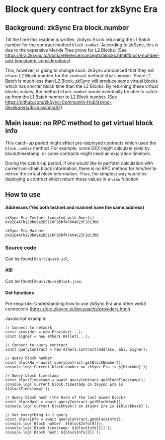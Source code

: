 # Block query contract for zkSync Era

## Background: zkSync Era block.number

Till the time this readme is written, zkSync Era is returning the L1 Batch number for the contract method `block.number`. According to zkSync, this is due to the expensive Merkle Tree prove for L2 Blocks. (See https://era.zksync.io/docs/reference/concepts/blocks.html#block-number-and-timestamp-considerations)

This, however, is going to change soon. zkSync announced that they will return L2 Block number for the contract method `block.number`. Since L1 Batch is much less than L2 Block, zkSync will produce some virtual blocks which has shorter block time than the L2 Blocks. By returning these virtual blocks values, the method `block.number` would eventually be able to catch-up from the L1 Batch number to L2 Block number. (See https://github.com/zkSync-Community-Hub/zkync-developers/discussions/87)

## Main issue: no RPC method to get virtual block info

This catch-up period might affect pre-deployed contracts which used the `block.number` method. For example, some DEX might calculate yield by block/timestamp, or some contracts might need an expiration timelock. 

During the catch-up period, if one would like to perform calculation with current on-chain block information, there is no RPC method for him/her to retrive the virtual block information. Thus, the simplest way would be deploying a contract which return these values in a `view` function. 

## How to use

#### Addresses (Yes both testnet and mainnet have the same address)
```
zkSync Era Testnet (coupled with Goerli)
0xD2E4AFb120be9e2B51C0F95bf47604623F28C3bb

zkSync Era Mainnet
0xD2E4AFb120be9e2B51C0F95bf47604623F28C3bb
```

### Source code

Can be found in `src/query.sol`.

#### ABI

Can be found in `abi/QueryBlock.json`.

#### Get functions

Pre-requisite: Understanding how to use zkSync Era and other web3 connectors (https://era.zksync.io/docs/api/js/providers.html)

Javascript example:

```
// Connect to network
const provider = new Provider(...);
const signer = new ethers.Wallet(...);

// Connect to query contract
const queryContract = new ethers.Contract(address, abi, signer);

// Query block number
const blockNo = await queryContract.getBlockNumber();
console.log(`Current block.number on zkSync Era is ${blockNo}`);

// Query block timestamp
const blockTimestamp = await queryContract.getBlockTimestamp();
console.log(`Current block.timestamp on zkSync Era is ${blockTimestamp}`);

// Query block hash (the hash of the last mined block)
const blockHash = await queryContract.getBlockHash();
console.log(`Current blockhash() on zkSync Era is ${blockHash}`);

// Get everything in 1 query
const blockInfo = await queryContract.getBlockInfo();
console.log(`Block number: ${blockInfo[0]});
console.log(`Block timestamp: ${blockInfo[1]}`);
console.log(`Block hash: ${blockInfo[2]}`);
```
